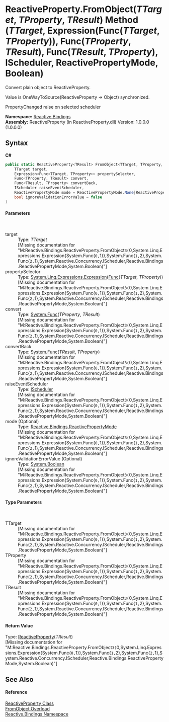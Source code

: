 # ReactiveProperty.FromObject(*TTarget*, *TProperty*, *TResult*) Method (*TTarget*, Expression(Func(*TTarget*, *TProperty*)), Func(*TProperty*, *TResult*), Func(*TResult*, *TProperty*), IScheduler, ReactivePropertyMode, Boolean)
 


Convert plain object to ReactiveProperty.

Value is OneWayToSource(ReactiveProperty -> Object) synchronized.

PropertyChanged raise on selected scheduler


**Namespace:**&nbsp;<a href="c3971206-685a-088e-bb60-d89f59135b99">Reactive.Bindings</a><br />**Assembly:**&nbsp;ReactiveProperty (in ReactiveProperty.dll) Version: 1.0.0.0 (1.0.0.0)

## Syntax

**C#**<br />
``` C#
public static ReactiveProperty<TResult> FromObject<TTarget, TProperty, TResult>(
	TTarget target,
	Expression<Func<TTarget, TProperty>> propertySelector,
	Func<TProperty, TResult> convert,
	Func<TResult, TProperty> convertBack,
	IScheduler raiseEventScheduler,
	ReactivePropertyMode mode = ReactivePropertyMode.None|ReactivePropertyMode.DistinctUntilChanged|ReactivePropertyMode.RaiseLatestValueOnSubscribe,
	bool ignoreValidationErrorValue = false
)

```


#### Parameters
&nbsp;<dl><dt>target</dt><dd>Type: *TTarget*<br />\[Missing <param name="target"/> documentation for "M:Reactive.Bindings.ReactiveProperty.FromObject``3(``0,System.Linq.Expressions.Expression{System.Func{``0,``1}},System.Func{``1,``2},System.Func{``2,``1},System.Reactive.Concurrency.IScheduler,Reactive.Bindings.ReactivePropertyMode,System.Boolean)"\]</dd><dt>propertySelector</dt><dd>Type: <a href="http://msdn2.microsoft.com/en-us/library/bb335710" target="_blank">System.Linq.Expressions.Expression</a>(<a href="http://msdn2.microsoft.com/en-us/library/bb549151" target="_blank">Func</a>(*TTarget*, *TProperty*))<br />\[Missing <param name="propertySelector"/> documentation for "M:Reactive.Bindings.ReactiveProperty.FromObject``3(``0,System.Linq.Expressions.Expression{System.Func{``0,``1}},System.Func{``1,``2},System.Func{``2,``1},System.Reactive.Concurrency.IScheduler,Reactive.Bindings.ReactivePropertyMode,System.Boolean)"\]</dd><dt>convert</dt><dd>Type: <a href="http://msdn2.microsoft.com/en-us/library/bb549151" target="_blank">System.Func</a>(*TProperty*, *TResult*)<br />\[Missing <param name="convert"/> documentation for "M:Reactive.Bindings.ReactiveProperty.FromObject``3(``0,System.Linq.Expressions.Expression{System.Func{``0,``1}},System.Func{``1,``2},System.Func{``2,``1},System.Reactive.Concurrency.IScheduler,Reactive.Bindings.ReactivePropertyMode,System.Boolean)"\]</dd><dt>convertBack</dt><dd>Type: <a href="http://msdn2.microsoft.com/en-us/library/bb549151" target="_blank">System.Func</a>(*TResult*, *TProperty*)<br />\[Missing <param name="convertBack"/> documentation for "M:Reactive.Bindings.ReactiveProperty.FromObject``3(``0,System.Linq.Expressions.Expression{System.Func{``0,``1}},System.Func{``1,``2},System.Func{``2,``1},System.Reactive.Concurrency.IScheduler,Reactive.Bindings.ReactivePropertyMode,System.Boolean)"\]</dd><dt>raiseEventScheduler</dt><dd>Type: <a href="http://msdn2.microsoft.com/en-us/library/hh229149" target="_blank">IScheduler</a><br />\[Missing <param name="raiseEventScheduler"/> documentation for "M:Reactive.Bindings.ReactiveProperty.FromObject``3(``0,System.Linq.Expressions.Expression{System.Func{``0,``1}},System.Func{``1,``2},System.Func{``2,``1},System.Reactive.Concurrency.IScheduler,Reactive.Bindings.ReactivePropertyMode,System.Boolean)"\]</dd><dt>mode (Optional)</dt><dd>Type: <a href="0417bb4d-0308-0a3d-6c58-5ed554a7399f">Reactive.Bindings.ReactivePropertyMode</a><br />\[Missing <param name="mode"/> documentation for "M:Reactive.Bindings.ReactiveProperty.FromObject``3(``0,System.Linq.Expressions.Expression{System.Func{``0,``1}},System.Func{``1,``2},System.Func{``2,``1},System.Reactive.Concurrency.IScheduler,Reactive.Bindings.ReactivePropertyMode,System.Boolean)"\]</dd><dt>ignoreValidationErrorValue (Optional)</dt><dd>Type: <a href="http://msdn2.microsoft.com/en-us/library/a28wyd50" target="_blank">System.Boolean</a><br />\[Missing <param name="ignoreValidationErrorValue"/> documentation for "M:Reactive.Bindings.ReactiveProperty.FromObject``3(``0,System.Linq.Expressions.Expression{System.Func{``0,``1}},System.Func{``1,``2},System.Func{``2,``1},System.Reactive.Concurrency.IScheduler,Reactive.Bindings.ReactivePropertyMode,System.Boolean)"\]</dd></dl>

#### Type Parameters
&nbsp;<dl><dt>TTarget</dt><dd>\[Missing <typeparam name="TTarget"/> documentation for "M:Reactive.Bindings.ReactiveProperty.FromObject``3(``0,System.Linq.Expressions.Expression{System.Func{``0,``1}},System.Func{``1,``2},System.Func{``2,``1},System.Reactive.Concurrency.IScheduler,Reactive.Bindings.ReactivePropertyMode,System.Boolean)"\]</dd><dt>TProperty</dt><dd>\[Missing <typeparam name="TProperty"/> documentation for "M:Reactive.Bindings.ReactiveProperty.FromObject``3(``0,System.Linq.Expressions.Expression{System.Func{``0,``1}},System.Func{``1,``2},System.Func{``2,``1},System.Reactive.Concurrency.IScheduler,Reactive.Bindings.ReactivePropertyMode,System.Boolean)"\]</dd><dt>TResult</dt><dd>\[Missing <typeparam name="TResult"/> documentation for "M:Reactive.Bindings.ReactiveProperty.FromObject``3(``0,System.Linq.Expressions.Expression{System.Func{``0,``1}},System.Func{``1,``2},System.Func{``2,``1},System.Reactive.Concurrency.IScheduler,Reactive.Bindings.ReactivePropertyMode,System.Boolean)"\]</dd></dl>

#### Return Value
Type: <a href="f3535edb-3165-1739-6d01-0a18033afe61">ReactiveProperty</a>(*TResult*)<br />\[Missing <returns> documentation for "M:Reactive.Bindings.ReactiveProperty.FromObject``3(``0,System.Linq.Expressions.Expression{System.Func{``0,``1}},System.Func{``1,``2},System.Func{``2,``1},System.Reactive.Concurrency.IScheduler,Reactive.Bindings.ReactivePropertyMode,System.Boolean)"\]

## See Also


#### Reference
<a href="ace2c938-d77c-5f37-c681-347205251571">ReactiveProperty Class</a><br /><a href="52374021-d14c-956e-869b-1ce3f0e667df">FromObject Overload</a><br /><a href="c3971206-685a-088e-bb60-d89f59135b99">Reactive.Bindings Namespace</a><br />